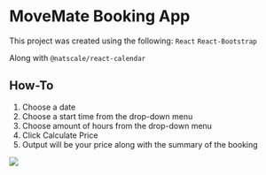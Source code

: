 # MoveMate Booking App
This project was created using the following:
`React`
`React-Bootstrap`

Along with `@natscale/react-calendar`

## How-To
1. Choose a date
2. Choose a start time from the drop-down menu
3. Choose amount of hours from the drop-down menu
4. Click Calculate Price
5. Output will be your price along with the summary of the booking


![](https://media.giphy.com/media/Q1JE0GHS1FxiJk4DnA/giphy.gif)
